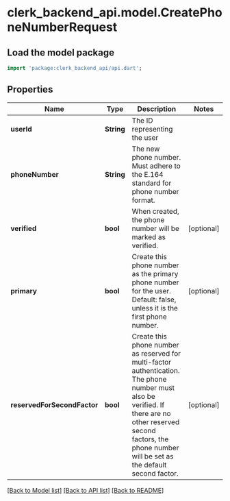 # clerk_backend_api.model.CreatePhoneNumberRequest

## Load the model package
```dart
import 'package:clerk_backend_api/api.dart';
```

## Properties
Name | Type | Description | Notes
------------ | ------------- | ------------- | -------------
**userId** | **String** | The ID representing the user | 
**phoneNumber** | **String** | The new phone number. Must adhere to the E.164 standard for phone number format. | 
**verified** | **bool** | When created, the phone number will be marked as verified. | [optional] 
**primary** | **bool** | Create this phone number as the primary phone number for the user. Default: false, unless it is the first phone number. | [optional] 
**reservedForSecondFactor** | **bool** | Create this phone number as reserved for multi-factor authentication. The phone number must also be verified. If there are no other reserved second factors, the phone number will be set as the default second factor. | [optional] 

[[Back to Model list]](../README.md#documentation-for-models) [[Back to API list]](../README.md#documentation-for-api-endpoints) [[Back to README]](../README.md)



